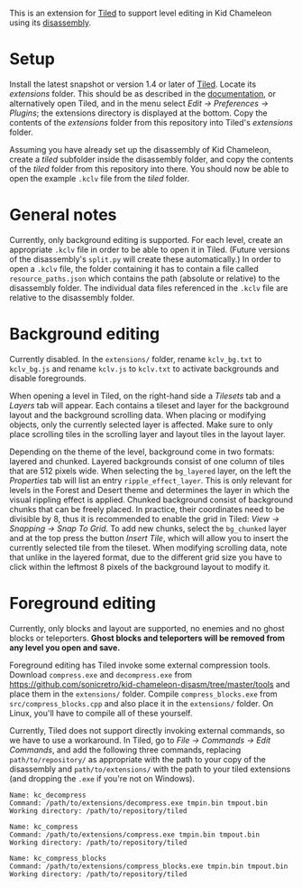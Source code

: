 This is an extension for [Tiled](https://www.mapeditor.org/)
to support level editing in Kid Chameleon using its
[disassembly](https://github.com/sonicretro/kid-chameleon-disasm).

# Setup

Install the latest snapshot or version 1.4 or later of [Tiled](https://www.mapeditor.org/).
Locate its _extensions_ folder. This should be as described in the
[documentation](https://doc.mapeditor.org/en/latest/reference/scripting/#scripted-extensions),
or alternatively open Tiled, and in the menu select _Edit -> Preferences -> Plugins_;
the extensions directory is displayed at the bottom.
Copy the contents of the _extensions_ folder from this repository
into Tiled's _extensions_ folder.

Assuming you have already set up the disassembly of Kid Chameleon,
create a _tiled_ subfolder inside the disassembly folder, and copy
the contents of the _tiled_ folder from this repository into there.
You should now be able to open the example `.kclv` file from the
_tiled_ folder.

# General notes

Currently, only background editing is supported. For each level,
create an appropriate `.kclv` file in order to be able to open it
in Tiled. (Future versions of the disassembly's `split.py` will create
these automatically.) In order to open a `.kclv` file, the folder
containing it has to contain a file called `resource_paths.json` which
contains the path (absolute or relative) to the disassembly folder.
The individual data files referenced in the `.kclv` file are relative
to the disassembly folder.

# Background editing

Currently disabled. In the `extensions/` folder, rename `kclv_bg.txt` to 
`kclv_bg.js` and rename `kclv.js` to `kclv.txt` to activate backgrounds 
and disable foregrounds.

When opening a level in Tiled, on the right-hand side a _Tilesets_ tab
and a _Layers_ tab will appear. Each contains a tileset and layer for
the background layout and the background scrolling data.
When placing or modifying objects, only the currently selected layer is
affected. Make sure to only place scrolling tiles in the scrolling layer
and layout tiles in the layout layer.

Depending on the theme of the level, background come in two formats:
layered and chunked. Layered backgrounds consist of one column of
tiles that are 512 pixels wide. When selecting the `bg_layered` layer,
on the left the _Properties_ tab will list an entry `ripple_effect_layer`.
This is only relevant for levels in the Forest and Desert theme and
determines the layer in which the visual rippling effect is applied.
Chunked background consist of background chunks that can be freely placed.
In practice, their coordinates need to be divisible by 8, thus it is
recommended to enable the grid in Tiled: _View -> Snapping -> Snap To Grid_.
To add new chunks, select the `bg_chunked` layer and at the top press
the button _Insert Tile_, which will allow you to insert the currently
selected tile from the tileset. When modifying scrolling data, note
that unlike in the layered format, due to the different grid size you
have to click within the leftmost 8 pixels of the background layout
to modify it.

# Foreground editing

Currently, only blocks and layout are supported, no enemies and no
ghost blocks or teleporters. __Ghost blocks and teleporters will be
removed from any level you open and save.__

Foreground editing has Tiled invoke some external compression tools.
Download `compress.exe` and `decompress.exe` from
https://github.com/sonicretro/kid-chameleon-disasm/tree/master/tools
and place them in the `extensions/` folder. Compile `compress_blocks.exe`
from `src/compress_blocks.cpp` and also place it in the `extensions/` folder.
On Linux, you'll have to compile all of these yourself.

Currently, Tiled does not support directly invoking external commands,
so we have to use a workaround.
In Tiled, go to _File -> Commands -> Edit Commands_, and
add the following three commands, replacing
`path/to/repository/` as appropriate with the path to your copy of the
disassembly and `path/to/extensions/` with the path to your tiled extensions
(and dropping the `.exe` if you're not on Windows).

```
Name: kc_decompress
Command: /path/to/extensions/decompress.exe tmpin.bin tmpout.bin
Working directory: /path/to/repository/tiled

Name: kc_compress
Command: /path/to/extensions/compress.exe tmpin.bin tmpout.bin
Working directory: /path/to/repository/tiled

Name: kc_compress_blocks
Command: /path/to/extensions/compress_blocks.exe tmpin.bin tmpout.bin
Working directory: /path/to/repository/tiled
```
